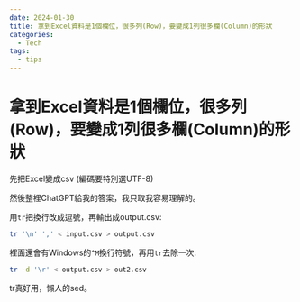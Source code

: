 ```yaml
---
date: 2024-01-30
title: 拿到Excel資料是1個欄位，很多列(Row)，要變成1列很多欄(Column)的形狀
categories:
  - Tech
tags:
  - tips
---
```


# 拿到Excel資料是1個欄位，很多列(Row)，要變成1列很多欄(Column)的形狀

先把Excel變成csv (編碼要特別選UTF-8)

然後整裡ChatGPT給我的答案，我只取我容易理解的。

用`tr`把換行改成逗號，再輸出成output.csv:

```bash
tr '\n' ',' < input.csv > output.csv
```

裡面還會有Windows的`^M`換行符號，再用`tr`去除一次:

```bash
tr -d '\r' < output.csv > out2.csv
```

tr真好用，懶人的sed。
